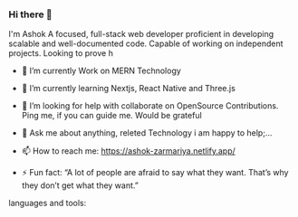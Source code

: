 ### Hi there 👋

I'm Ashok A focused, full-stack web developer proficient in developing scalable and well-documented code. Capable of working on independent projects. Looking to prove h

<!--
**Ashokzarmariya/ashokzarmariya** is a ✨ _special_ ✨ repository because its `README.md` (this file) appears on your GitHub profile.

Here are some ideas to get you started:


-->

- 🔭 I’m currently Work on MERN Technology

- 🌱 I’m currently learning Nextjs, React Native and Three.js

- 🤔 I’m looking for help with collaborate on OpenSource Contributions. Ping me, if you can guide me. Would be grateful

- 💬 Ask me about anything, releted Technology i am happy to help;...

- 📫 How to reach me: https://ashok-zarmariya.netlify.app/

- ⚡ Fun fact: “A lot of people are afraid to say what they want. That’s why they don’t get what they want.”


languages and tools:
